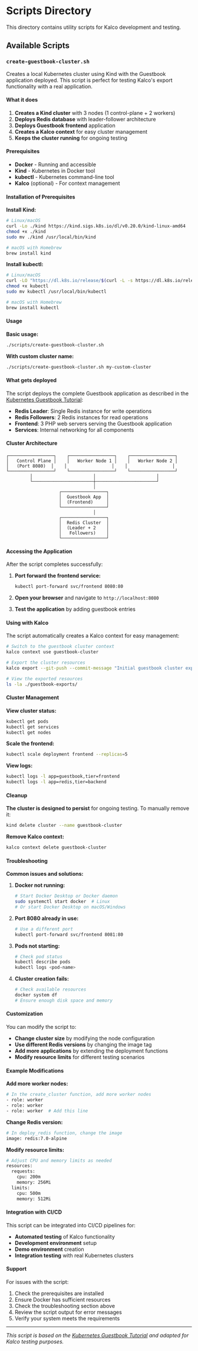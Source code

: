 # Scripts Directory

This directory contains utility scripts for Kalco development and testing.

## Available Scripts

### `create-guestbook-cluster.sh`

Creates a local Kubernetes cluster using Kind with the Guestbook application deployed. This script is perfect for testing Kalco's export functionality with a real application.

#### What it does

1. **Creates a Kind cluster** with 3 nodes (1 control-plane + 2 workers)
2. **Deploys Redis database** with leader-follower architecture
3. **Deploys Guestbook frontend** application
4. **Creates a Kalco context** for easy cluster management
5. **Keeps the cluster running** for ongoing testing

#### Prerequisites

- **Docker** - Running and accessible
- **Kind** - Kubernetes in Docker tool
- **kubectl** - Kubernetes command-line tool
- **Kalco** (optional) - For context management

#### Installation of Prerequisites

**Install Kind:**
```bash
# Linux/macOS
curl -Lo ./kind https://kind.sigs.k8s.io/dl/v0.20.0/kind-linux-amd64
chmod +x ./kind
sudo mv ./kind /usr/local/bin/kind

# macOS with Homebrew
brew install kind
```

**Install kubectl:**
```bash
# Linux/macOS
curl -LO "https://dl.k8s.io/release/$(curl -L -s https://dl.k8s.io/release/stable.txt)/bin/linux/amd64/kubectl"
chmod +x kubectl
sudo mv kubectl /usr/local/bin/kubectl

# macOS with Homebrew
brew install kubectl
```

#### Usage

**Basic usage:**
```bash
./scripts/create-guestbook-cluster.sh
```

**With custom cluster name:**
```bash
./scripts/create-guestbook-cluster.sh my-custom-cluster
```

#### What gets deployed

The script deploys the complete Guestbook application as described in the [Kubernetes Guestbook Tutorial](https://kubernetes.io/docs/tutorials/stateless-application/guestbook/):

- **Redis Leader**: Single Redis instance for write operations
- **Redis Followers**: 2 Redis instances for read operations
- **Frontend**: 3 PHP web servers serving the Guestbook application
- **Services**: Internal networking for all components

#### Cluster Architecture

```
┌─────────────────┐    ┌─────────────────┐    ┌─────────────────┐
│   Control Plane │    │   Worker Node 1 │    │   Worker Node 2 │
│   (Port 8080)  │    │                 │    │                 │
└─────────────────┘    └─────────────────┘    └─────────────────┘
         │                       │                       │
         └───────────────────────┼───────────────────────┘
                                 │
                    ┌─────────────────┐
                    │  Guestbook App  │
                    │  (Frontend)     │
                    └─────────────────┘
                                 │
                    ┌─────────────────┐
                    │  Redis Cluster  │
                    │  (Leader + 2    │
                    │   Followers)    │
                    └─────────────────┘
```

#### Accessing the Application

After the script completes successfully:

1. **Port forward the frontend service:**
   ```bash
   kubectl port-forward svc/frontend 8080:80
   ```

2. **Open your browser** and navigate to `http://localhost:8080`

3. **Test the application** by adding guestbook entries

#### Using with Kalco

The script automatically creates a Kalco context for easy management:

```bash
# Switch to the guestbook cluster context
kalco context use guestbook-cluster

# Export the cluster resources
kalco export --git-push --commit-message "Initial guestbook cluster export"

# View the exported resources
ls -la ./guestbook-exports/
```

#### Cluster Management

**View cluster status:**
```bash
kubectl get pods
kubectl get services
kubectl get nodes
```

**Scale the frontend:**
```bash
kubectl scale deployment frontend --replicas=5
```

**View logs:**
```bash
kubectl logs -l app=guestbook,tier=frontend
kubectl logs -l app=redis,tier=backend
```

#### Cleanup

**The cluster is designed to persist** for ongoing testing. To manually remove it:

```bash
kind delete cluster --name guestbook-cluster
```

**Remove Kalco context:**
```bash
kalco context delete guestbook-cluster
```

#### Troubleshooting

**Common issues and solutions:**

1. **Docker not running:**
   ```bash
   # Start Docker Desktop or Docker daemon
   sudo systemctl start docker  # Linux
   # Or start Docker Desktop on macOS/Windows
   ```

2. **Port 8080 already in use:**
   ```bash
   # Use a different port
   kubectl port-forward svc/frontend 8081:80
   ```

3. **Pods not starting:**
   ```bash
   # Check pod status
   kubectl describe pods
   kubectl logs <pod-name>
   ```

4. **Cluster creation fails:**
   ```bash
   # Check available resources
   docker system df
   # Ensure enough disk space and memory
   ```

#### Customization

You can modify the script to:

- **Change cluster size** by modifying the node configuration
- **Use different Redis versions** by changing the image tag
- **Add more applications** by extending the deployment functions
- **Modify resource limits** for different testing scenarios

#### Example Modifications

**Add more worker nodes:**
```bash
# In the create_cluster function, add more worker nodes
- role: worker
- role: worker
- role: worker  # Add this line
```

**Change Redis version:**
```bash
# In deploy_redis function, change the image
image: redis:7.0-alpine
```

**Modify resource limits:**
```bash
# Adjust CPU and memory limits as needed
resources:
  requests:
    cpu: 200m
    memory: 256Mi
  limits:
    cpu: 500m
    memory: 512Mi
```

#### Integration with CI/CD

This script can be integrated into CI/CD pipelines for:

- **Automated testing** of Kalco functionality
- **Development environment** setup
- **Demo environment** creation
- **Integration testing** with real Kubernetes clusters

#### Support

For issues with the script:

1. Check the prerequisites are installed
2. Ensure Docker has sufficient resources
3. Check the troubleshooting section above
4. Review the script output for error messages
5. Verify your system meets the requirements

---

*This script is based on the [Kubernetes Guestbook Tutorial](https://kubernetes.io/docs/tutorials/stateless-application/guestbook/) and adapted for Kalco testing purposes.*
